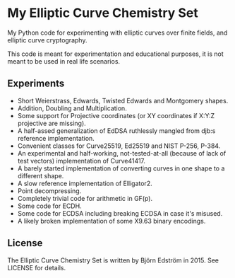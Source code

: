 # My Elliptic Curve Chemistry Set

My Python code for experimenting with elliptic curves over finite fields, and elliptic curve cryptography.

This code is meant for experimentation and educational purposes, it is not meant to be used in real life scenarios.

## Experiments

- Short Weierstrass, Edwards, Twisted Edwards and Montgomery shapes.
- Addition, Doubling and Multiplication.
- Some support for Projective coordinates (or XY coordinates if X:Y:Z projective are missing).
- A half-assed generalization of EdDSA ruthlessly mangled from djb:s reference implementation.
- Convenient classes for Curve25519, Ed25519 and NIST P-256, P-384.
- An experimental and half-working, not-tested-at-all (because of lack of test vectors) implementation of Curve41417.
- A barely started implementation of converting curves in one shape to a different shape.
- A slow reference implementation of Elligator2.
- Point decompressing.
- Completely trivial code for arithmetic in GF(p).
- Some code for ECDH.
- Some code for ECDSA including breaking ECDSA in case it's misused.
- A likely broken implementation of some X9.63 binary encodings.

## License

The Elliptic Curve Chemistry Set is written by Björn Edström in 2015. See LICENSE for details.
